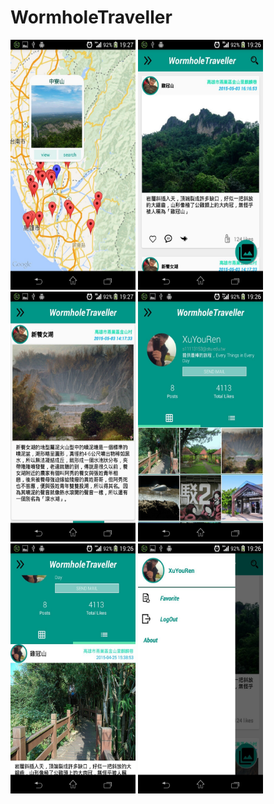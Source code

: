 # WormholeTraveller

<img src="/Demo_PIC/164387c212309bce28c145e65e4d4f5e700b6dd.jpg" width="200px" height="400px" />

<img src="/Demo_PIC/9a49f5ff625a6e92dad6279d034d9e856e215fb.jpg" width="200px" height="400px" />

<img src="/Demo_PIC/1902fd6a4ff5f1f226888c327712901d11c2454.jpg" width="200px" height="400px" />

<img src="/Demo_PIC/a1c1a459be18c7ca1fbafb21c7e14f7fd8e7e18.jpg" width="200px" height="400px" />

<img src="/Demo_PIC/426cad0a0ef6d8af3ff4d0320d009f238fdc8e3.jpg" width="200px" height="400px" />

<img src="/Demo_PIC/c6a3903ae9d0cd76d569a0320c5389374505828.jpg" width="200px" height="400px" />


